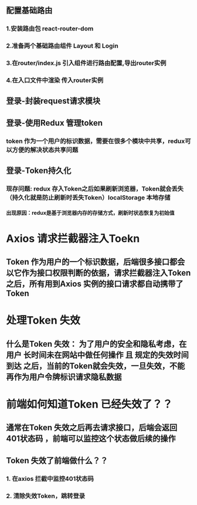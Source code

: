 ## 配置基础路由

### 1.安装路由包 react-router-dom
### 2.准备两个基础路由组件 Layout 和 Login
### 3.在router/index.js 引入组件进行路由配置,导出router实例
### 4.在入口文件中渲染<RouterProvider /> 传入router实例


## 登录-封装request请求模块

## 登录-使用Redux 管理token
### token 作为一个用户的标识数据，需要在很多个模块中共享，redux可以方便的解决状态共享问题


## 登录-Token持久化
### 现存问题: redux 存入Token之后如果刷新浏览器，Token就会丢失（持久化就是防止刷新时丢失Token）localStorage 本地存储
#### 出现原因：redux是基于浏览器内存的存储方式，刷新时状态恢复为初始值
<!-- initialState: {taken : ''} -->


# Axios 请求拦截器注入Toekn
## Token 作为用户的一个标识数据，后端很多接口都会以它作为接口权限判断的依据，请求拦截器注入Token之后，所有用到Axios 实例的接口请求都自动携带了Token

# 处理Token 失效
## 什么是Token 失效： 为了用户的安全和隐私考虑，在用户 长时间未在网站中做任何操作 且 规定的失效时间到达 之后，当前的Token就会失效，一旦失效，不能再作为用户令牌标识请求隐私数据


# 前端如何知道Token 已经失效了？？
## 通常在Token 失效之后再去请求接口，后端会返回 401状态码 ，前端可以监控这个状态做后续的操作

## Token 失效了前端做什么？？
### 1. 在axios 拦截中监控401状态码 
### 2. 清除失效Token，跳转登录
